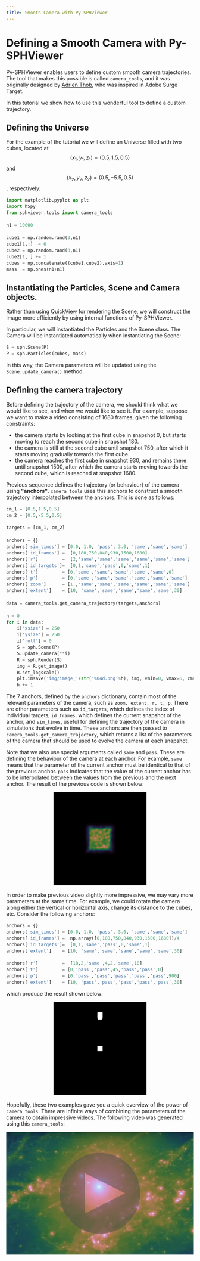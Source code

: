 ```yaml
---
title: Smooth Camera with Py-SPHViewer
---
```


# Defining a Smooth Camera with Py-SPHViewer

Py-SPHViewer enables users to define custom smooth camera trajectories. The tool that makes this possible is called ```camera_tools```, and it was originally designed by [Adrien Thob](http://www.astro.ljmu.ac.uk/~astathob/), who was inspired in Adobe Surge Target.

In this tutorial we show how to use this wonderful tool to define a custom trajectory.

## Defining the Universe

For the example of the tutorial we will define an Universe filled with two cubes, located at $$(x_1,y_1,z_1) = (0.5,1.5,0.5)$$ and $$(x_2,y_2,z_2) = (0.5,-5.5,0.5)$$, respectively:

```python
import matplotlib.pyplot as plt
import h5py
from sphviewer.tools import camera_tools

n1 = 10000

cube1 = np.random.rand(3,n1)
cube1[1,:] -= 6
cube2 = np.random.rand(3,n1)
cube2[1,:] += 1
cubes = np.concatenate((cube1,cube2),axis=1)
mass  = np.ones(n1+n1)
```

## Instantiating the Particles, Scene and Camera objects.

Rather than using [QuickView](tutorial_quickview.html) for rendering the Scene, we will construct the image more efficiently by using internal functions of Py-SPHViewer.

In particular, we will instantiated the Particles and the Scene class. The Camera will be instantiated automatically when instantiating the Scene:

```python
S = sph.Scene(P)
P = sph.Particles(cubes, mass)
```

In this way, the Camera parameters will be updated using the ```Scene.update_camera()``` method.

## Defining the camera trajectory

Before defining the trajectory of the camera, we should think what we would like to see, and when we would like to see it. For example, suppose we want to make a video consisting of 1680 frames, given the following constraints:

* the camera starts by looking at the first cube in snapshot 0, but starts moving to reach the second cube in snapshot 180.
* the camera is still at the second cube until snapshot 750, after which it starts moving gradually towards the first cube.
* the camera reaches the first cube in snapshot 930, and remains there until snapshot 1500, after which the camera starts moving towards the second cube, which is reached at snapshot 1680.

Previous sequence defines the trajectory (or behaviour) of the camera using **"anchors"**. ``camera_tools`` uses this anchors to construct a smooth trajectory interpolated between the anchors. This is done as follows:

```python
cm_1 = [0.5,1.5,0.5]
cm_2 = [0.5,-5.5,0.5]

targets = [cm_1, cm_2]

anchors = {}
anchors['sim_times'] = [0.0, 1.0, 'pass', 3.0, 'same','same','same']
anchors['id_frames'] =  [0,180,750,840,930,1500,1680]
anchors['r']         =  [2,'same','same','same','same','same','same']
anchors['id_targets']=  [0,1,'same','pass',0,'same',1]
anchors['t']         = [0,'same','same','same','same','same',0]
anchors['p']         = [0,'same','same','same','same','same','same']
anchors['zoom']      = [1.,'same','same','same','same','same','same']
anchors['extent']    = [10, 'same','same','same','same','same',30]

data = camera_tools.get_camera_trajectory(targets,anchors)

h = 0
for i in data:
    i['xsize'] = 250
    i['ysize'] = 250
    i['roll'] = 0
    S = sph.Scene(P)
    S.update_camera(**i)
    R = sph.Render(S)
    img = R.get_image()
    R.set_logscale()
    plt.imsave('img/image_'+str('%04d.png'%h), img, vmin=0, vmax=6, cmap='cubehelix')
    h += 1
```

The 7 anchors, defined by the ```anchors``` dictionary, contain most of the relevant parameters of the camera, such as ```zoom, extent, r, t, p```. There are other parameters such as ```id_targets```, which defines the index of individual targets, ```id_frames```, which defines the current snapshot of the anchor, and ```sim_times```, useful for defining the trajectory of the camera in simulations that evolve in time. These anchors are then passed to ```camera_tools.get_camera_trajectory```, which returns a list of the parameters of the camera that should be used to evolve the camera at each snapshot.

Note that we also use special arguments called ```same``` and ```pass```. These are defining the behaviour of the camera at each anchor. For example, ```same``` means that the parameter of the current anchor must be identical to that of the previous anchor. ```pass``` indicates that the value of the current anchor has to be interpolated between the values from the previous and the next anchor. The result of the previous code is shown below:

<p align="center">
   <img src="../assets/img/tutorial_smooth_1.gif" alt="Tutorial Smooth Camera">
</p>


In order to make previous video slightly more impressive, we may vary more parameters at the same time. For example, we could rotate the camera along either the vertical or horizontal axis, change its distance to the cubes, etc. Consider the following anchors:
```python
anchors = {}
anchors['sim_times'] = [0.0, 1.0, 'pass', 3.0, 'same','same','same']
anchors['id_frames'] =  np.array([0,180,750,840,930,1500,1680])/4
anchors['id_targets']=  [0,1,'same','pass',0,'same',1]
anchors['extent']    = [10, 'same','same','same','same','same',30]

anchors['r']         =  [10,2,'same',4,2,'same',10]
anchors['t']         = [0,'pass','pass',45,'pass','pass',0]
anchors['p']         = [0,'pass','pass','pass','pass','pass',900]
anchors['extent']    = [10, 'pass','pass','pass','pass','pass',30]
```

which produce the result shown below:

<p align="center">
   <img src="../assets/img/tutorial_smooth_2.gif" alt="Tutorial Smooth Camera">
</p>

Hopefully, these two examples gave you a quick overview of the power of ```camera_tools```. There are infinite ways of combining the parameters of the camera to obtain impressive videos. The following video was generated using this ```camera_tools```:

<p align="center">
   <a href="https://www.youtube.com/watch?annotation_id=annotation_692472089&feature=iv&src_vid=vqGYURAgYUY&v=4ZIgVbNlDU4" target="_blank"><img src="../assets/img/video_stars.png" alt="First image with QuickView"> </a>
</p>
